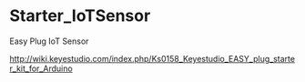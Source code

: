 # Starter_IoTSensor

Easy Plug IoT Sensor 

http://wiki.keyestudio.com/index.php/Ks0158_Keyestudio_EASY_plug_starter_kit_for_Arduino